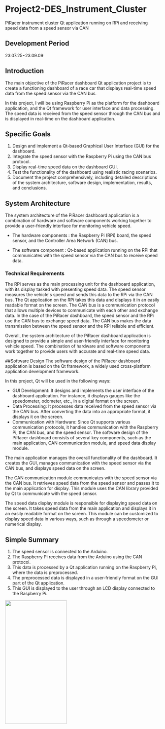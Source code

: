 # Project2-DES_Instrument_Cluster
PiRacer instrument cluster Qt application running on RPi and receiving speed data from a speed sensor via CAN


## Development Period
23.07.25~23.09.09


## Introduction
The main objective of the PiRacer dashboard Qt application project is to create a functioning dashboard of a race car that displays real-time speed data from the speed sensor via the CAN bus.

In this project, I will be using Raspberry Pi as the platform for the dashboard application, and the Qt framework for user interface and data processing. The speed data is received from the speed sensor through the CAN bus and is displayed in real-time on the dashboard application.


## Specific Goals
1. Design and implement a Qt-based Graphical User Interface (GUI) for the dashboard.
2. Integrate the speed sensor with the Raspberry Pi using the CAN bus protocol.
3. Display real-time speed data on the dashboard GUI.
4. Test the functionality of the dashboard using realistic racing scenarios.
5. Document the project comprehensively, including detailed descriptions of the system architecture, software design, implementation, results, and conclusions.


## System Architecture
The system architecture of the PiRacer dashboard application is a combination of hardware and software components working together to provide a user-friendly interface for monitoring vehicle speed.

- The hardware components : the Raspberry Pi (RPi) board, the speed sensor, and the Controller Area Network (CAN) bus.

- The software component : Qt-based application running on the RPi that communicates with the speed sensor via the CAN bus to receive speed data.

### Technical Requirements
The RPi serves as the main processing unit for the dashboard application, with its display tasked with presenting speed data. 
The speed sensor measures the vehicle's speed and sends this data to the RPi via the CAN bus. 
The Qt application on the RPi takes this data and displays it in an easily readable format on the screen.
The CAN bus is a communication protocol that allows multiple devices to communicate with each other and exchange data. In the case of the PiRacer dashboard, the speed sensor and the RPi use the CAN bus to exchange speed data. The CAN bus makes the data transmission between the speed sensor and the RPi reliable and efficient.

Overall, the system architecture of the PiRacer dashboard application is designed to provide a simple and user-friendly interface for monitoring vehicle speed. The combination of hardware and software components work together to provide users with accurate and real-time speed data.


##Software Design
The software design of the PiRacer dashboard application is based on the Qt framework, a widely used cross-platform application development framework.

In this project, Qt will be used in the following ways:

- GUI Development: It designs and implements the user interface of the dashboard application. For instance, it displays gauges like the speedometer, odometer, etc., in a digital format on the screen.
- Data Processing: It processes data received from the speed sensor via the CAN bus. After converting the data into an appropriate format, it displays it on the screen.
- Communication with Hardware: Since Qt supports various communication protocols, it handles communication with the Raspberry Pi, the CAN bus, and the speed sensor.
The software design of the PiRacer dashboard consists of several key components, such as the main application, CAN communication module, and speed data display module.

The main application manages the overall functionality of the dashboard. It creates the GUI, manages communication with the speed sensor via the CAN bus, and displays speed data on the screen.

The CAN communication module communicates with the speed sensor via the CAN bus. It retrieves speed data from the speed sensor and passes it to the main application for display. This module uses the CAN library provided by Qt to communicate with the speed sensor.

The speed data display module is responsible for displaying speed data on the screen. It takes speed data from the main application and displays it in an easily readable format on the screen. This module can be customized to display speed data in various ways, such as through a speedometer or numerical display.


## Simple Summary
1. The speed sensor is connected to the Arduino.
2. The Raspberry Pi receives data from the Arduino using the CAN protocol.
3. This data is processed by a Qt application running on the Raspberry Pi, where the data is preprocessed.
4. The preprocessed data is displayed in a user-friendly format on the GUI part of the Qt application.
5. This GUI is displayed to the user through an LCD display connected to the Raspberry Pi.

<img src="https://github.com/K0Dahyun/Project-2/assets/119277948/362cce4e-5380-4ab8-a6a0-3b87dde8499f" width="200" height="400"/>

